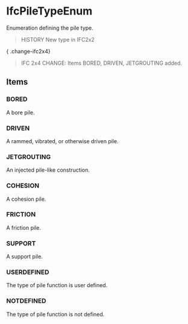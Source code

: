 # IfcPileTypeEnum

Enumeration defining the pile type.
<!-- end of short definition -->


> HISTORY New type in IFC2x2

{ .change-ifc2x4}
> IFC 2x4 CHANGE: Items BORED, DRIVEN, JETGROUTING added.

## Items

### BORED
A bore pile.

### DRIVEN
A rammed, vibrated, or otherwise driven pile.

### JETGROUTING
An injected pile-like construction.

### COHESION
A cohesion pile.

### FRICTION
A friction pile.

### SUPPORT
A support pile.

### USERDEFINED
The type of pile function is user defined.

### NOTDEFINED
The type of pile function is not defined.
